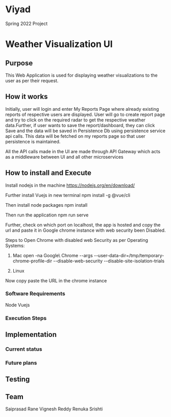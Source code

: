 # Viyad
Spring 2022 Project

# Weather Visualization UI

## Purpose

This Web Application is used for displaying weather visualizations to the user as per their request.

## How it works
Initially, user will login and enter My Reports Page where already existing reports of respective users are displayed.
User will go to create report page and try to click on the required radar to get the respective weather data.Further, if user wants to save the report/dashboard, they can click Save and the data will be saved in Persistence Db using persistence service api calls. This data will be fetched on my reports page so that user persistence is maintained.

All the API calls made in the UI are made through API Gateway which acts as a middleware between UI and all other microservices
 

## How to install and Execute

Install nodejs in the machine
https://nodejs.org/en/download/

Further install Vuejs in new terminal
npm install -g @vue/cli

Then install node packages
npm install

Then run the application
npm run serve

Further, check on which port on localhost, the app is hosted and copy the url and paste it in Google chrome instance with web security been Disabled.

Steps to Open Chrome with disabled web Security as per Operating Systems:

1. Mac 
open -na Google\ Chrome --args --user-data-dir=/tmp/temporary-chrome-profile-dir --disable-web-security --disable-site-isolation-trials

2. Linux


Now copy paste the URL in the chrome instance

### Software Requirements
Node
Vuejs

### Execution Steps


## Implementation



### Current status


### Future plans


## Testing


## Team

Saiprasad Rane
Vignesh Reddy
Renuka Srishti